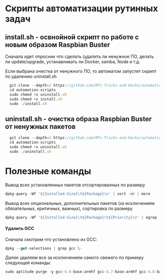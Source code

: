 # Скрипты автоматизации рутинных задач

## install.sh - освнойной скрипт по работе с новым образом Raspbian Buster
Сначала идет опросник что сделать (удалить ли ненужное ПО, делать ли update/upgrade, устанавливать ли Docker, samba, Node и т.д.

Если выбрана очистка от ненужного ПО, то автоматом запустит скрипт по удалению uninstall.sh
```js
  git clone --depth=1 https://github.com/RPi-Tricks-and-Hacks/automation-scripts.git
  cd automation-scripts
  sudo chmod +x uninstall.sh
  sudo chmod +x install.sh
  sudo ./install.sh
```
## uninstall.sh - очистка образа Raspbian Buster от ненужных пакетов
```js
  git clone --depth=1 https://github.com/RPi-Tricks-and-Hacks/automation-scripts.git
  cd automation-scripts
  sudo chmod +x uninstall.sh
  sudo ./uninstall.sh
```

# Полезные команды
Вывод всех установленных пакетов отсортированных по размеру
```js
dpkg-query -Wf '${Installed-Size}\t${Package}\n' | sort -nr | more
```
Вывод всех опциональных, дополнительных  пакетов (за исключением обязательных, критичных, важных), сортировка по размеру
```js
dpkg-query -Wf '${Installed-Size}\t${Package}\t${Priority}\n' | egrep '\s(optional|extra)' | cut -f 1,2 | sort -nr | less
```

#### Удалить GCC
Сначала смотрим что установлено из GCC:
```js
dpkg --get-selections | grep gcc \-
```
Далее удаляем все за исключением самого свежего по примеру следующей команды:
```js
sudo aptitude purge -y gcc-4.6-base:armhf gcc-4.7-base:armhf gcc-4.8-base:armhf gcc-4.9-base:armhf gcc-5-base:armhf
```
